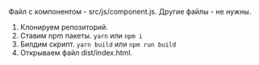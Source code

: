 Файл с компонентом - src/js/component.js. Другие файлы - не нужны.
1. Клонируем репозиторий.
2. Ставим npm пакеты. `yarn` или `npm i`
3. Билдим скрипт. `yarn build` или `npm run build`
4. Открываем файл dist/index.html.

